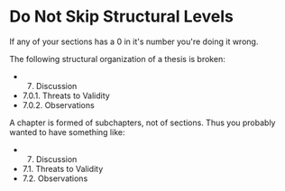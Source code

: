 Do Not Skip Structural Levels
===

If any of your sections has a 0 in it's number you're doing it wrong.

The following structural organization of a thesis is broken:

- 7. Discussion
- 7.0.1. Threats to Validity
- 7.0.2. Observations

A chapter is formed of subchapters, not of sections.
Thus you probably wanted to have something like:

- 7. Discussion
- 7.1. Threats to Validity
- 7.2. Observations

